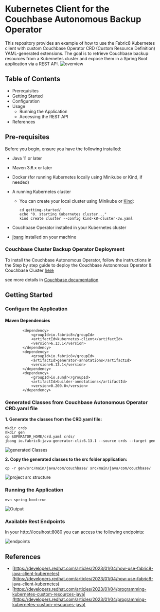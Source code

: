 # Kubernetes Client for the Couchbase Autonomous Backup Operator
This repository provides an example of how to use the Fabric8 Kubernetes client with custom Couchbase Operator CRD (Custom Resource Definition) YAML-generated extensions. The goal is to retrieve Couchbase backup resources from a Kubernetes cluster and expose them in a Spring Boot application via a REST API.
![overview](docs/assets/overview.png)

## Table of Contents

* Prerequisites 
* Getting Started
* Configuration
* Usage
  * Running the Application
  * Accessing the REST API
* References

## Pre-requisites 
Before you begin, ensure you have the following installed:
* Java 11 or later
* Maven 3.6.x or later
* Docker (for running Kubernetes locally using Minikube or Kind, if needed)
* A running Kubernetes cluster
  * You can create your local cluster using Minikube or [Kind](https://kind.sigs.k8s.io/):
    ```console
    cd getting-started/
    echo "0. starting Kubernetes cluster..."
    kind create cluster --config kind-k8-cluster-3w.yaml
    ```

* Couchbase Operator installed in your Kubernetes cluster
* [jbang](https://www.jbang.dev/) installed on your machine

### Couchbase Cluster Backup Operator Deployment
To install the Couchbase Autonomous Operator, follow the instructions in the Step by step guide to deploy the Couchbase Autonomous Operator & Couchbase Cluster [here](getting-started/README.md)

see more details in [Couchbase documentation](https://docs.couchbase.com/operator/current/install-k8s-operator.html)


## Getting Started
### Configure the Application

#### Maven Dependencies

```maven
        <dependency>
            <groupId>io.fabric8</groupId>
            <artifactId>kubernetes-client</artifactId>
            <version>6.13.1</version>
        </dependency>
        <dependency>
            <groupId>io.fabric8</groupId>
            <artifactId>generator-annotations</artifactId>
            <version>6.13.1</version>
        </dependency>
        <dependency>
            <groupId>io.sundr</groupId>
            <artifactId>builder-annotations</artifactId>
            <version>0.200.0</version>
        </dependency>
```

### Generated Classes from Couchbase Autonomous Operator CRD.yaml file

**1. Generate the classes from the CRD.yaml file:**

```console
mkdir crds
mkdir gen
cp $OPERATOR_HOME/crd.yaml crds/
jbang io.fabric8:java-generator-cli:6.13.1 --source crds --target gen
```

![generated Classes](docs/assets/generated-classes.png)

**2. Copy the generated classes to the src folder application:**

```console
cp -r gen/src/main/java/com/couchbase/ src/main/java/com/couchbase/
```

![project src structure](docs/assets/project-structure.png)

### Running the Application

```console
mvn spring-boot:run
```

![Output](docs/assets/output.png)

### Available Rest Endpoints
In your http://localhost:8080 you can access the following endpoints:

![endpoints](docs/assets/endpoints.png)

## References


* [https://developers.redhat.com/articles/2023/01/04/how-use-fabric8-java-client-kubernetes](https://developers.redhat.com/articles/2023/01/04/how-use-fabric8-java-client-kubernetes)
* [https://developers.redhat.com/articles/2023/01/04/programming-kubernetes-custom-resources-java](https://developers.redhat.com/articles/2023/01/04/programming-kubernetes-custom-resources-java)